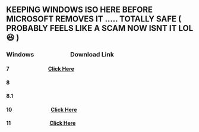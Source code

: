 ## KEEPING WINDOWS ISO HERE BEFORE MICROSOFT REMOVES IT ..... TOTALLY SAFE ( PROBABLY FEELS LIKE A SCAM NOW ISNT IT LOL 😆 )

### Windows  &ensp;&ensp;&ensp;&ensp;&ensp;&ensp;&ensp;&ensp;&ensp;&ensp;&ensp;               Download Link

#### 7       &ensp;&ensp;&ensp;&ensp;&ensp;&ensp;&ensp;&ensp;&ensp;&ensp;&ensp;&ensp;&ensp;&ensp;               [Click Here]()
#### 8       &ensp;&ensp;&ensp;&ensp;&ensp;&ensp;&ensp;&ensp;&ensp;&ensp;&ensp;&ensp;&ensp;&ensp;  
#### 8.1     &ensp;&ensp;&ensp;&ensp;&ensp;&ensp;&ensp;&ensp;&ensp;&ensp;&ensp;&ensp;&ensp;&ensp;  
#### 10      &ensp;&ensp;&ensp;&ensp;&ensp;&ensp;&ensp;&ensp;&ensp;&ensp;&ensp;&ensp;&ensp;&ensp;               [Click Here](https://www.mediafire.com/file/lza2w6innc8i7d0/Windows+10+22h2+x64.iso/file)
#### 11      &ensp;&ensp;&ensp;&ensp;&ensp;&ensp;&ensp;&ensp;&ensp;&ensp;&ensp;&ensp;&ensp;&ensp;               [Click Here](https://www.mediafire.com/file/v591mtvw0jjorsb/Win11_23H2_English_x64v2.iso/file)

